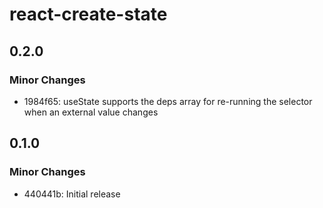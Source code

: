 # react-create-state

## 0.2.0

### Minor Changes

- 1984f65: useState supports the deps array for re-running the selector when an external value changes

## 0.1.0

### Minor Changes

- 440441b: Initial release
